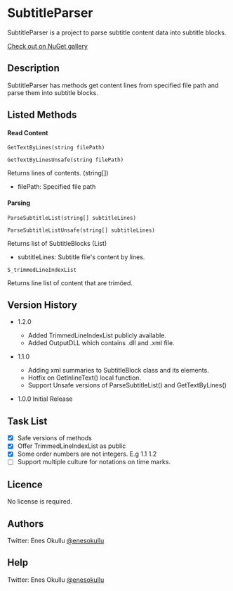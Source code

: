 # SubtitleParser

SubtitleParser is a project to parse subtitle content data into subtitle blocks.

[Check out on NuGet gallery](https://www.nuget.org/packages/SubtitleParser/)

## Description

SubtitleParser has methods get content lines from specified file path and parse them into subtitle blocks.

## Listed Methods

#### Read Content
```
GetTextByLines(string filePath)
```
```
GetTextByLinesUnsafe(string filePath)
```

Returns lines of contents. (string[])

* filePath: Specified file path

#### Parsing
```
ParseSubtitleList(string[] subtitleLines)
```
```
ParseSubtitleListUnsafe(string[] subtitleLines)
```

Returns list of SubtitleBlocks (List<SubtitleBlock>)

* subtitleLines: Subtitle file's content by lines.

```
S_trimmedLineIndexList
```

Returns line list of content that are trimöed.

## Version History

* 1.2.0
  * Added TrimmedLineIndexList publicly available.
  * Added OutputDLL which contains .dll and .xml file.

* 1.1.0
  * Adding xml summaries to SubtitleBlock class and its elements.
  * Hotfix on GetInlineText() local function.
  * Support Unsafe versions of ParseSubtitleList() and GetTextByLines()

* 1.0.0 Initial Release

## Task List
- [x] Safe versions of methods
- [x] Offer TrimmedLineIndexList as public
- [x] Some order numbers are not integers. E.g 1.1 1.2
- [ ] Support multiple culture for notations on time marks.

## Licence
No license is required.

## Authors
Twitter: Enes Okullu [@enesokullu](https://twitter.com/EnesOkullu)

## Help
Twitter: Enes Okullu [@enesokullu](https://twitter.com/EnesOkullu)

